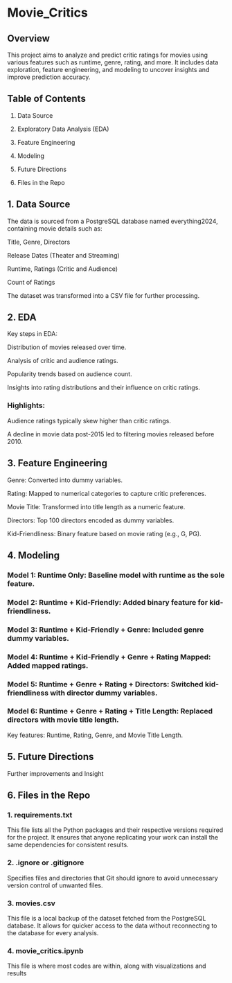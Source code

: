 # Movie_Critics

## Overview

This project aims to analyze and predict critic ratings for movies using various features such as runtime, genre, rating, and more. It includes data exploration, feature engineering, and modeling to uncover insights and improve prediction accuracy.

## Table of Contents

1. Data Source

2. Exploratory Data Analysis (EDA)

3. Feature Engineering

4. Modeling

5. Future Directions

6. Files in the Repo

## 1. Data Source

The data is sourced from a PostgreSQL database named everything2024, containing movie details such as:

Title, Genre, Directors

Release Dates (Theater and Streaming)

Runtime, Ratings (Critic and Audience)

Count of Ratings

The dataset was transformed into a CSV file for further processing.

## 2. EDA

Key steps in EDA:

Distribution of movies released over time.

Analysis of critic and audience ratings.

Popularity trends based on audience count.

Insights into rating distributions and their influence on critic ratings.

### Highlights:

Audience ratings typically skew higher than critic ratings.

A decline in movie data post-2015 led to filtering movies released before 2010.

## 3. Feature Engineering

Genre: Converted into dummy variables.

Rating: Mapped to numerical categories to capture critic preferences.

Movie Title: Transformed into title length as a numeric feature.

Directors: Top 100 directors encoded as dummy variables.

Kid-Friendliness: Binary feature based on movie rating (e.g., G, PG).

## 4. Modeling

### Model 1: Runtime Only: Baseline model with runtime as the sole feature.

### Model 2: Runtime + Kid-Friendly: Added binary feature for kid-friendliness.

### Model 3: Runtime + Kid-Friendly + Genre: Included genre dummy variables.

### Model 4: Runtime + Kid-Friendly + Genre + Rating Mapped: Added mapped ratings.

### Model 5: Runtime + Genre + Rating + Directors: Switched kid-friendliness with director dummy variables.

### Model 6: Runtime + Genre + Rating + Title Length: Replaced directors with movie title length.

Key features: Runtime, Rating, Genre, and Movie Title Length.

## 5. Future Directions

Further improvements and Insight

## 6. Files in the Repo

### 1. requirements.txt
This file lists all the Python packages and their respective versions required for the project. It ensures that anyone replicating your work can install the same dependencies for consistent results.

### 2. .ignore or .gitignore
Specifies files and directories that Git should ignore to avoid unnecessary version control of unwanted files.

### 3. movies.csv
This file is a local backup of the dataset fetched from the PostgreSQL database. It allows for quicker access to the data without reconnecting to the database for every analysis.

### 4. movie_critics.ipynb
This file is where most codes are within, along with visualizations and results